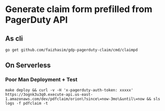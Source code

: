 # Generate claim form prefilled from PagerDuty API


## As cli

    go get github.com/faizhasim/gdp-pagerduty-claim/cmd/claimpd

## On Serverless

### Poor Man Deployment + Test

    make deploy && curl -v -H 'x-pagerduty-auth-token: xxxxx' https://3ognk3u3q0.execute-api.us-east-1.amazonaws.com/dev/pdfclaim/orion\?since\=now-3mo\&until\=now && sls logs -f pdfclaim -t

